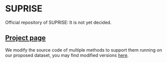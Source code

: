 # SUPRISE
Official repository of SUPRISE: It is not yet decided.
## [Project page](https://mbzuai-liziwen.github.io/Scan-Spatial/)
We modify the source code of multiple methods to support them running on our proposed dataset, you may find modified versions [here](./Models). 
